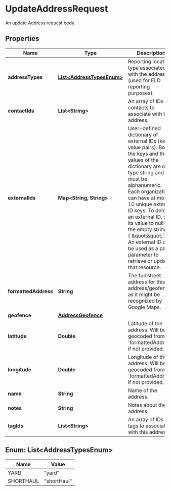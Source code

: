 

# UpdateAddressRequest

An update Address request body.
## Properties

Name | Type | Description | Notes
------------ | ------------- | ------------- | -------------
**addressTypes** | [**List&lt;AddressTypesEnum&gt;**](#List&lt;AddressTypesEnum&gt;) | Reporting location type associated with the address (used for ELD reporting purposes). |  [optional]
**contactIds** | **List&lt;String&gt;** | An array of IDs of contacts to associate with this address. |  [optional]
**externalIds** | **Map&lt;String, String&gt;** | User-defined dictionary of external IDs (key-value pairs). Both the keys and the values of the dictionary are of type string and must be alphanumeric. Each organization can have at most 10 unique external ID keys. To delete an external ID, set its value to null or the empty string (&#x60;\&quot;\&quot;&#x60;). An external ID can be used as a path parameter to retrieve or update that resource. |  [optional]
**formattedAddress** | **String** | The full street address for this address/geofence, as it might be recognized by Google Maps. |  [optional]
**geofence** | [**AddressGeofence**](AddressGeofence.md) |  |  [optional]
**latitude** | **Double** | Latitude of the address. Will be geocoded from &#x60;formattedAddress&#x60; if not provided. |  [optional]
**longitude** | **Double** | Longitude of the address. Will be geocoded from &#x60;formattedAddress&#x60; if not provided. |  [optional]
**name** | **String** | Name of the address. |  [optional]
**notes** | **String** | Notes about the address. |  [optional]
**tagIds** | **List&lt;String&gt;** | An array of IDs of tags to associate with this address. |  [optional]



## Enum: List&lt;AddressTypesEnum&gt;

Name | Value
---- | -----
YARD | &quot;yard&quot;
SHORTHAUL | &quot;shortHaul&quot;



